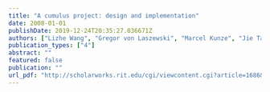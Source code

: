 ```yaml
---
title: "A cumulus project: design and implementation"
date: 2008-01-01
publishDate: 2019-12-24T20:35:27.036671Z
authors: ["Lizhe Wang", "Gregor von Laszewski", "Marcel Kunze", "Jie Tao"]
publication_types: ["4"]
abstract: ""
featured: false
publication: ""
url_pdf: "http://scholarworks.rit.edu/cgi/viewcontent.cgi?article=1686&context=article"
---
```


